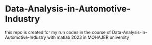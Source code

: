 # Data-Analysis-in-Automotive-Industry

this repo is created for my run codes in the course of Data-Analysis-in-Automotive-Industry with matlab 2023
in MOHAJER university 
